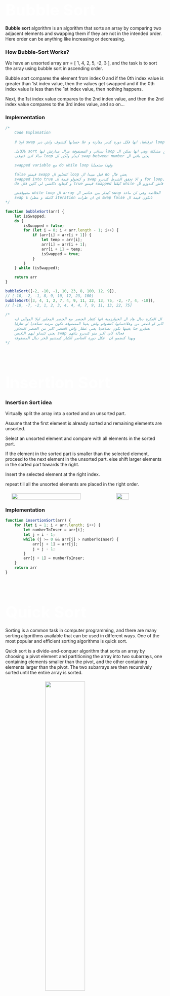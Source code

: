 # <span style="color: white; font-size: 50px;">Bubble Sort</span>

**Bubble sort** algorithm is an algorithm that sorts an array by comparing two adjacent elements and swapping them if they are not in the intended order. Here order can be anything like increasing or decreasing.

### How Bubble-Sort Works?

We have an unsorted array arr = [ 1, 4, 2, 5, -2, 3 ], and the task is to sort the array using bubble sort in ascending order.

Bubble sort compares the element from index 0 and if the 0th index value is greater than 1st index value, then the values get swapped and if the 0th index value is less than the 1st index value, then nothing happens.

Next, the 1st index value compares to the 2nd index value, and then the 2nd index value compares to the 3rd index value, and so on…

### Implementation

```js
/*
    Code Explanation
    
    اولا لا swap عرفناها. انها فكل دورة كدير مقارنة و علا حسابها كتشوف واش دير loop دبا بالنسبة ل جزئية ال

    بالكامل sort يسالي و المصفوفة مزال مدارتش ليها loop ولكن كاين مشكلة وهي انها يمكن ال
    سالا اذن غتوقف loop كيدار ولكن ال swap between number يعني باقي ال

    swapped variable مع do while loop ولهذا ستعملنا

    false قيمتو swapp كنخليو ال loop قبل ميبدا ال do يعني فال
    swapped into true و كنحولو قيمة ال swap و الا تحقق الشرط كنديرو for loop, فمرحلة ال
    do و كيعاود داكشي لي كاين فال true قيمتو swapped كيلقا while فاش كندوزو لل

    مغيوقفش while loop ال array كيدار بين عناصر ال swap الخلاصة وهي ان ماحد
    swap كاملة و مطرا تا iteration اي ان طرات swap false تاتكون قيمة ال
*/

function bubbleSort(arr) {
    let isSwapped;
    do {
        isSwapped = false;
        for (let i = 0; i < arr.length - 1; i++) {
            if (arr[i] > arr[i + 1]) {
                let temp = arr[i];
                arr[i] = arr[i + 1];
                arr[i + 1] = temp;
                isSwapped = true;
            }
        }
    } while (isSwapped);

    return arr
}

bubbleSort([-2, -10, -1, 10, 23, 8, 100, 12, 9]),
// [-10, -2, -1, 8, 9, 10, 12, 23, 100] 
bubbleSort([3, 4, 1, 2, 7, 4, 9, 11, 22, 13, 75, -2, -7, 4, -10]),
// [-10, -7, -2, 1, 2, 3, 4, 4, 4, 7, 9, 11, 13, 22, 75]

/*
    يعني دبا ال الفكرة ديال هاد ال الخوارزمية انها كتقار العنصر مع العنصر المجاور اولا الموالي ليه
    المقارنة كتكون اما اكبر او اصغر من وعلاحسابها كنشوفو واش بغينا المصفوفة تكون مرتبة تصاعديا او تنازليا
    نعتابرو حنا بغينها تكون تصاعديا يعني غتقار واش العنصر اكبر من العنصر المجاور
    يعني كنبدلو ليهم البلايص swap فحالة كان اكبر منو كنديرو بناتهم
    وبهذا كنضمو ان  فكل دورة العناصر الكبار كيمشيو للخر ديال المصفوفة 
*/
```

<br>
<br>

# <span style="color: white; font-size: 50px;">Insertion Sort</span>

### Insertion Sort idea

Virtually split the array into a sorted and an unsorted part.

Assume that the first element is already sorted and remaining elements are unsorted.

Select an unsorted element and compare with all elements in the sorted part.

If the element in the sorted part is smaller than the selected element, proceed to the next element in the unsorted part. else shift larger elements in the sorted part towards the right.

Insert the selected element at the right index.

repeat till all the unsorted elements are placed in the right order.

<figure style="display: flex; gap: 20px; align-items: center; margin: 20px;">
<img src="./assets/insertion-sort.png" style="width: 70%" />
<img src="./assets/insertion-sort-gif.gif" style="width: 30%" />
</figure>

### Implementation

```js
function insertionSort(arr) {
    for (let i = 1; i < arr.length; i++) {
        let numberToInser = arr[i];
        let j = i - 1;
        while (j >= 0 && arr[j] > numberToInser) {
            arr[j + 1] = arr[j];
            j = j - 1;
        }
        arr[j + 1] = numberToInser;
    }
    return arr
}
```

<br>
<br>

# <span style="color: white; font-size: 50px;">Quick Sort</span>

Sorting is a common task in computer programming, and there are many sorting algorithms available that can be used in different ways. One of the most popular and efficient sorting algorithms is quick sort.

Quick sort is a divide-and-conquer algorithm that sorts an array by choosing a pivot element and partitioning the array into two subarrays, one containing elements smaller than the pivot, and the other containing elements larger than the pivot. The two subarrays are then recursively sorted until the entire array is sorted.

<img src="./assets/Quick Sort.png" style="width: 50%; margin: 20px auto; display: block" />

### Implementation

```js
function quickSort(arr) {
    if (arr.length < 2) {
        return arr
    }
    let pivot = arr[arr.length - 1];
    let left = [];
    let right = [];
    for (let i = 0; i < arr.length - 1; i++) {
        if (arr[i] < pivot) {
            left.push(arr[i])
        } else {
            right.push(arr[i])
        }
    }
    return [...quickSort(left), pivot, ...quickSort(right)]
}

console.log(quickSort([8, 2, 4, 7, 1, 3, 6, 9, 5])); // [1, 2, 3, 4, 5, 6, 7, 8, 9]
console.log(quickSort([8, 20, -2, 4, -6, -10])); // [-10, -6, -2, 4, 8, 20]
```


<br>
<br>

# <span style="color: white; font-size: 50px;">Merge Sort</span>

<figure style="display: block; margin: 20px auto;">
<img src="./assets/merge array 1.png" style="display: block; margin: 20px auto; width: 80%" />
<img src="./assets/merge 2.png" style="display: block; margin: 20px auto; width: 80%" />
</figure>

Divide the array into sub arrays, each containing only one element (an array with one element is considered sorted).

Repeatedly merge the sub arrays to produce new sorted sub arrays until there in only one sub array remaining. that will be the sorted array.

```js
function mergesort(arr) {
  if (arr.length < 2) {
    return arr
  }
  const mid = Math.floor(arr.length / 2)
  const leftArr = arr.slice(0, mid)
  const rightArr = arr.slice(mid)
  return merge(mergesort(leftArr), mergesort(rightArr))
}

function merge(leftArr, rightArr) {
  const sortedArr = []
  while (leftArr.length && rightArr.length) {
    if (leftArr[0] <= rightArr[0]) {
      sortedArr.push(leftArr.shift())
    } else {
      sortedArr.push(rightArr.shift())
    }
  }
  const resultArr = [...sortedArr, ...leftArr, ...rightArr]
  return resultArr
}

const arr = [8, 20, -2, 4, -6]
console.log(mergesort(arr)) // [-6, -2, 4, 8, 20]
```
